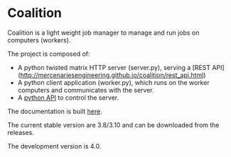Coalition
=========

Coalition is a light weight job manager to manage and run jobs on computers (workers).

The project is composed of:

* A python twisted matrix HTTP server (server.py), serving a [REST API] (http://mercenariesengineering.github.io/coalition/rest_api.html)
* A python client application (worker.py), which runs on the worker computers and communicates with the server.
* A [python API](http://mercenariesengineering.github.io/coalition/python_api.html) to control the server.

The documentation is built [here](http://mercenariesengineering.github.io/coalition).

The current stable version are 3.8/3.10 and can be downloaded from the releases.

The development version is 4.0.


